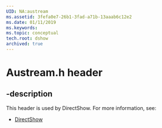 ```yaml
---
UID: NA:austream
ms.assetid: 3fefa0e7-26b1-3fad-a71b-13aaab6c12e2
ms.date: 01/11/2019
ms.keywords: 
ms.topic: conceptual
tech.root: dshow
archived: true
---
```


# Austream.h header


## -description


This header is used by DirectShow. For more information, see:

- [DirectShow](../_dshow/index.md)

